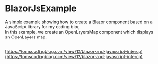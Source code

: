 # BlazorJsExample
A simple example showing how to create a Blazor component based on a JavaScript library for my coding blog.<br>
In this example, we create an OpenLayersMap component which displays an OpenLayers map.<br><br>

[https://tomscodingblog.com/view/12/blazor-and-javascript-interop](https://tomscodingblog.com/view/12/blazor-and-javascript-interop)

